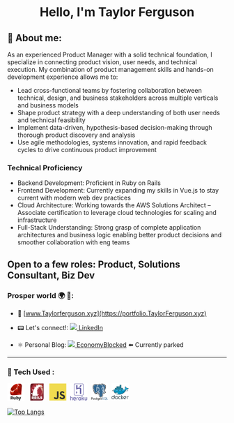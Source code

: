 
  
<h1 align="center">
  Hello, I'm Taylor Ferguson
</h1>

## 🌄 About me: 

 <!-- ### Product Manager (PMC) with Full-Stack Development Experience -->

As an experienced Product Manager with a solid technical foundation, I specialize in connecting product vision, user needs, and technical execution. My combination of product management skills and hands-on development experience allows me to:

- Lead cross-functional teams by fostering collaboration between technical, design, and business stakeholders across multiple verticals and business models
- Shape product strategy with a deep understanding of both user needs and technical feasibility
- Implement data-driven, hypothesis-based decision-making through thorough product discovery and analysis
- Use agile methodologies, systems innovation, and rapid feedback cycles to drive continuous product improvement 


### Technical Proficiency

- Backend Development: Proficient in Ruby on Rails 
- Frontend Development: Currently expanding my skills in Vue.js to stay current with modern web dev practices
- Cloud Architecture: Working towards the AWS Solutions Architect –Associate certification to leverage cloud technologies for scaling and infrastructure
- Full-Stack Understanding: Strong grasp of complete application architectures and business logic enabling better product decisions and smoother collaboration with eng teams

Open to a few roles: Product, Solutions Consultant, Biz Dev
---


### Prosper world 🌍 🖖:



- :ship: [www.Taylorferguson.xyz](https://portfolio.TaylorFerguson.xyz) 

- :pager: Let's connect!: [![](https://i.sstatic.net/gVE0j.png) LinkedIn](https://www.linkedin.com/in/taylor-ferguson-57826660/)

- :atom_symbol: Personal Blog: [![](https://i.stack.imgur.com/gVE0j.png) EconomyBlocked](https://www.economyblocked.com/terms/token-engineering) ⬅️ Currently parked 
&nbsp;



---

### :musical_score: Tech Used :

<div>
  
   <img src="https://github.com/devicons/devicon/blob/master/icons/ruby/ruby-original-wordmark.svg" title="Ruby" alt="Ruby" width="40" height="40"/>&nbsp;
  <img src="https://github.com/devicons/devicon/blob/master/icons/rails/rails-original-wordmark.svg" title="Rails" alt="Rails" width="40" height="40"/>&nbsp;
  <img src="https://github.com/devicons/devicon/blob/master/icons/javascript/javascript-original.svg" title="JavaScript" alt="JavaScript" width="40" height="40"/>&nbsp;
  <img src="https://github.com/devicons/devicon/blob/master/icons/heroku/heroku-original-wordmark.svg" title="Heroku" alt="Heroku" width="40" height="40"/>&nbsp;
  <img src="https://github.com/devicons/devicon/blob/master/icons/postgresql/postgresql-original-wordmark.svg" title="PostgreSQL" alt="PostgreSQL" width="40" height="40"/>&nbsp;
    <img src="https://github.com/devicons/devicon/blob/master/icons/docker/docker-original-wordmark.svg" title="docker" alt="docker" width="40" height="40"/>&nbsp;
</div>

[![Top Langs](https://github-readme-stats.vercel.app/api/top-langs/?username=taylorjalpha&theme=radical)](https://github.com/anuraghazra/github-readme-stats)
